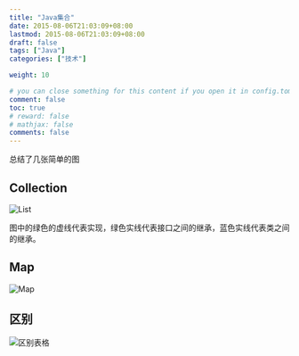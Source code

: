 ```yaml
---
title: "Java集合"
date: 2015-08-06T21:03:09+08:00
lastmod: 2015-08-06T21:03:09+08:00
draft: false
tags: ["Java"]
categories: ["技术"]

weight: 10

# you can close something for this content if you open it in config.toml.
comment: false
toc: true
# reward: false
# mathjax: false
comments: false
---
```

总结了几张简单的图
## Collection
![List](http://7xnocv.com1.z0.glb.clouddn.com/java-collection-1.png)

图中的绿色的虚线代表实现，绿色实线代表接口之间的继承，蓝色实线代表类之间的继承。

<!-- more -->

## Map
![Map](http://7xnocv.com1.z0.glb.clouddn.com/java-collection-2.png)

## 区别
![区别表格](http://7xnocv.com1.z0.glb.clouddn.com/java-collection-3.png)